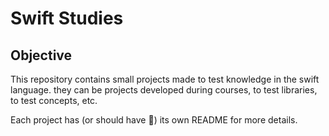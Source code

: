 # Swift Studies

## Objective

This repository contains small projects made to test knowledge in the swift language. they can be projects developed during courses, to test libraries, to test concepts, etc.

Each project has (or should have 😬) its own README for more details.
